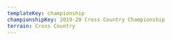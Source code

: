 ```yaml
---
templateKey: championship
championshipKey: 2019-20 Cross Country Championship
terrain: Cross Country
---
```

